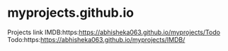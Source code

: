 # myprojects.github.io

Projects link
IMDB:https:https://abhisheka063.github.io/myprojects/Todo
Todo:https:https://abhisheka063.github.io/myprojects/IMDB/
